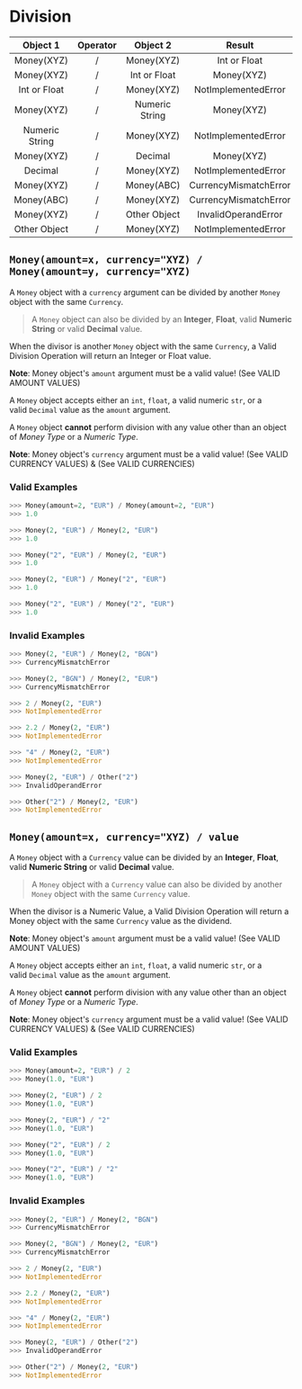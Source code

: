 # Division

| Object 1 | Operator | Object 2 | Result | Validity |
| :--: | :--: | :--: | :--: | :--: |
| Money(XYZ) | / | Money(XYZ) | Int or Float | Valid |
| Money(XYZ) | / | Int or Float | Money(XYZ) | Valid |
| Int or Float  | / | Money(XYZ) | NotImplementedError | Invalid |
| Money(XYZ) | / | Numeric String | Money(XYZ) | Valid |
| Numeric String  | / | Money(XYZ) | NotImplementedError | Invalid |
| Money(XYZ) | / | Decimal | Money(XYZ) | Valid |
| Decimal  | / | Money(XYZ) | NotImplementedError | Invalid |
| Money(XYZ) | / | Money(ABC) | CurrencyMismatchError | Invalid |
| Money(ABC) | / | Money(XYZ) | CurrencyMismatchError | Invalid |
| Money(XYZ) | / | Other Object | InvalidOperandError | Invalid |
| Other Object | / | Money(XYZ) | NotImplementedError | Invalid |


## `Money(amount=x, currency="XYZ) / Money(amount=y, currency="XYZ)`

A `Money` object with a `currency` argument can be divided by another `Money` object with the same `Currency`.

> A `Money` object can also be divided by an **Integer**, **Float**, valid **Numeric String** or valid **Decimal** value.

When the divisor is another `Money` object with the same `Currency`, a Valid Division Operation will return an Integer or Float value.

**Note**: Money object's `amount` argument must be a valid value! (See VALID AMOUNT VALUES)

A `Money` object accepts either an `int`, `float`, a valid numeric `str`, or a valid `Decimal` value as the `amount` argument.

A `Money` object **cannot** perform division with any value other than an object of *Money Type* or a *Numeric Type*.

**Note**: Money object's `currency` argument must be a valid value! (See VALID CURRENCY VALUES) & (See VALID CURRENCIES)

### Valid Examples

```python
>>> Money(amount=2, "EUR") / Money(amount=2, "EUR")
>>> 1.0
```

```python
>>> Money(2, "EUR") / Money(2, "EUR")
>>> 1.0
```

```python
>>> Money("2", "EUR") / Money(2, "EUR")
>>> 1.0
```

```python
>>> Money(2, "EUR") / Money("2", "EUR")
>>> 1.0
```

```python
>>> Money("2", "EUR") / Money("2", "EUR")
>>> 1.0
```

### Invalid Examples

```python
>>> Money(2, "EUR") / Money(2, "BGN")
>>> CurrencyMismatchError
```

```python
>>> Money(2, "BGN") / Money(2, "EUR")
>>> CurrencyMismatchError
```

```python
>>> 2 / Money(2, "EUR")
>>> NotImplementedError
```

```python
>>> 2.2 / Money(2, "EUR")
>>> NotImplementedError
```

```python
>>> "4" / Money(2, "EUR")
>>> NotImplementedError
```

```python
>>> Money(2, "EUR") / Other("2")
>>> InvalidOperandError
```

```python
>>> Other("2") / Money(2, "EUR")
>>> NotImplementedError
```


## `Money(amount=x, currency="XYZ) / value`

A `Money` object with a `Currency` value can be divided by an **Integer**, **Float**, valid **Numeric String** or valid **Decimal** value.

> A `Money` object with a `Currency` value can also be divided by another `Money` object with the same `Currency` value.

When the divisor is a Numeric Value, a Valid Division Operation will return a Money object with the same `Currency` value as the dividend.

**Note**: Money object's `amount` argument must be a valid value! (See VALID AMOUNT VALUES)

A `Money` object accepts either an `int`, `float`, a valid numeric `str`, or a valid `Decimal` value as the `amount` argument.

A `Money` object **cannot** perform division with any value other than an object of *Money Type* or a *Numeric Type*.

**Note**: Money object's `currency` argument must be a valid value! (See VALID CURRENCY VALUES) & (See VALID CURRENCIES)

### Valid Examples

```python
>>> Money(amount=2, "EUR") / 2
>>> Money(1.0, "EUR")
```

```python
>>> Money(2, "EUR") / 2
>>> Money(1.0, "EUR")
```

```python
>>> Money(2, "EUR") / "2"
>>> Money(1.0, "EUR")
```

```python
>>> Money("2", "EUR") / 2
>>> Money(1.0, "EUR")
```

```python
>>> Money("2", "EUR") / "2"
>>> Money(1.0, "EUR")
```

### Invalid Examples

```python
>>> Money(2, "EUR") / Money(2, "BGN")
>>> CurrencyMismatchError
```

```python
>>> Money(2, "BGN") / Money(2, "EUR")
>>> CurrencyMismatchError
```

```python
>>> 2 / Money(2, "EUR")
>>> NotImplementedError
```

```python
>>> 2.2 / Money(2, "EUR")
>>> NotImplementedError
```

```python
>>> "4" / Money(2, "EUR")
>>> NotImplementedError
```

```python
>>> Money(2, "EUR") / Other("2")
>>> InvalidOperandError
```

```python
>>> Other("2") / Money(2, "EUR")
>>> NotImplementedError
```

